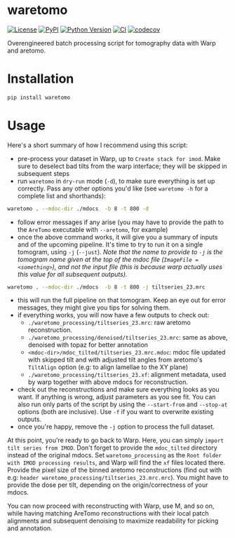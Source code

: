 # waretomo

[![License](https://img.shields.io/pypi/l/waretomo.svg?color=green)](https://github.com/brisvag/waretomo/raw/main/LICENSE)
[![PyPI](https://img.shields.io/pypi/v/waretomo.svg?color=green)](https://pypi.org/project/waretomo)
[![Python Version](https://img.shields.io/pypi/pyversions/waretomo.svg?color=green)](https://python.org)
[![CI](https://github.com/brisvag/waretomo/actions/workflows/ci.yml/badge.svg)](https://github.com/brisvag/waretomo/actions/workflows/ci.yml)
[![codecov](https://codecov.io/gh/brisvag/waretomo/branch/main/graph/badge.svg)](https://codecov.io/gh/brisvag/waretomo)

Overengineered batch processing script for tomography data with Warp and aretomo.

# Installation

```bash
pip install waretomo
```

# Usage

Here's a short summary of how I recommend using this script:

- pre-process your dataset in Warp, up to `Create stack for imod`. Make sure to deselect bad tilts from the warp interface; they will be skipped in subsequent steps
- run `waretomo` in `dry-run` mode (`-d`), to make sure everything is set up correctly. Pass any other options you'd like (see `waretomo -h` for a complete list and shorthands):
```bash
waretomo . --mdoc-dir ./mdocs  -b 8 -t 800 -d
```
- follow error messages if any arise (you may have to provide the path to the `AreTomo` executable with `--aretomo`, for example)
- once the above command works, it will give you a summary of inputs and of the upcoming pipeline. It's time to try to run it on a single tomogram, using `-j` (`--just`). _Note that the name to provide to `-j` is the tomogram name given at the top of the mdoc file (`ImageFile = <something>`), and not the input file (this is because warp actually uses this value for all subsequent outputs)._
```bash
waretomo . --mdoc-dir ./mdocs  -b 8 -t 800 -j tiltseries_23.mrc
```
- this will run the full pipeline on that tomogram. Keep an eye out for error messages, they might give you tips for solving them.
- if everything works, you will now have a few outputs to check out:
    - `./waretomo_processing/tiltseries_23.mrc`: raw aretomo reconstruction.
    - `./waretomo_processing/denoised/tiltseries_23.mrc`: same as above, denoised with topaz for better annotation
    - `<mdoc-dir>/mdoc_tilted/tiltseries_23.mrc.mdoc`: mdoc file updated with skipped tilt and with adjusted tilt angles from aretomo's `TiltAlign` option (e.g: to align lamellae to the XY plane)
    - `./waretomo_processing/tiltseries_23.xf`: alignment metadata, used by warp together with above mdocs for reconstruction.
- check out the reconstructions and make sure everything looks as you want. If anything is wrong, adjust parameters as you see fit. You can also run only parts of the script by using the `--start-from` and `--stop-at` options (both are inclusive). Use `-f` if you want to overwrite existing outputs.
- once you're happy, remove the `-j` option to process the full dataset.

At this point, you're ready to go back to Warp. Here, you can simply `import tilt series from IMOD`. Don't forget to provide the `mdoc_tilted` directory instead of the original mdocs. Set `waretomo_processing` as the `Root folder with IMOD processing results`, and Warp will find the `xf` files located there. Provide the pixel size of the binned aretomo reconstructions (find out with e.g: `header waretomo_processing/tiltseries_23.mrc.mrc`). You might have to provide the dose per tilt, depending on the origin/correctness of your mdocs.

You can now proceed with reconstructing with Warp, use M, and so on, while having matching AreTomo reconstructions with their local patch alignments and subsequent denoising to maximize readability for picking and annotation.
